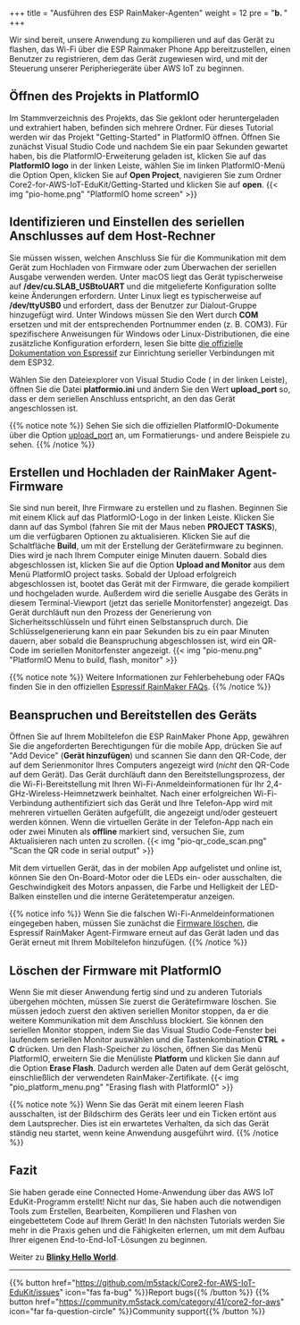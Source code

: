 +++
title = "Ausführen des ESP RainMaker-Agenten"
weight = 12
pre = "<b>b. </b>"
+++

Wir sind bereit, unsere Anwendung zu kompilieren und auf das Gerät zu flashen, das Wi-Fi über die ESP Rainmaker Phone App bereitzustellen, einen Benutzer zu registrieren, dem das Gerät zugewiesen wird, und mit der Steuerung unserer Peripheriegeräte über AWS IoT zu beginnen.

## Öffnen des Projekts in PlatformIO

Im Stammverzeichnis des Projekts, das Sie geklont oder heruntergeladen und extrahiert haben, befinden sich mehrere Ordner. Für dieses Tutorial werden wir das Projekt &quot;Getting-Started&quot; in PlatformIO öffnen. Öffnen Sie zunächst Visual Studio Code und nachdem Sie ein paar Sekunden gewartet haben, bis die PlatformIO-Erweiterung geladen ist, klicken Sie auf das **PlatformIO logo** in der linken Leiste, wählen Sie im linken PlatformIO-Menü die Option Open, klicken Sie auf **Open Project**, navigieren Sie zum Ordner Core2-for-AWS-IoT-EduKit/Getting-Started und klicken Sie auf **open**.
{{< img "pio-home.png" "PlatformIO home screen" >}}

## Identifizieren und Einstellen des seriellen Anschlusses auf dem Host-Rechner

Sie müssen wissen, welchen Anschluss Sie für die Kommunikation mit dem Gerät zum Hochladen von Firmware oder zum Überwachen der seriellen Ausgabe verwenden werden. Unter macOS liegt das Gerät typischerweise auf **/dev/cu.SLAB_USBtoUART** und die mitgelieferte Konfiguration sollte keine Änderungen erfordern. Unter Linux liegt es typischerweise auf **/dev/ttyUSB0** und erfordert, dass der Benutzer zur Dialout-Gruppe hinzugefügt wird. Unter Windows müssen Sie den Wert durch **COM** ersetzen und mit der entsprechenden Portnummer enden (z. B. COM3). Für spezifischere Anweisungen für Windows oder Linux-Distributionen, die eine zusätzliche Konfiguration erfordern, lesen Sie bitte [die offizielle Dokumentation von Espressif](https://docs.espressif.com/projects/esp-idf/en/latest/esp32/get-started/establish-serial-connection.html) zur Einrichtung serieller Verbindungen mit dem ESP32.

Wählen Sie den Dateiexplorer von Visual Studio Code (<i class="far fa-copy"></i> in der linken Leiste), öffnen Sie die Datei **platformio.ini** und ändern Sie den Wert **upload_port** so, dass er dem seriellen Anschluss entspricht, an den das Gerät angeschlossen ist.

{{% notice note %}}
Sehen Sie sich die offiziellen PlatformIO-Dokumente über die Option [upload\_port](https://docs.platformio.org/en/latest/projectconf/section_env_upload.html#upload-port) an, um Formatierungs- und andere Beispiele zu sehen.
{{% /notice %}}

## Erstellen und Hochladen der RainMaker Agent-Firmware

Sie sind nun bereit, Ihre Firmware zu erstellen und zu flashen. Beginnen Sie mit einem Klick auf das PlatformIO-Logo in der linken Leiste. Klicken Sie dann auf das Symbol (fahren Sie mit der Maus neben **PROJECT TASKS**), um die verfügbaren Optionen zu aktualisieren. Klicken Sie auf die Schaltfläche **Build**, um mit der Erstellung der Gerätefirmware zu beginnen. Dies wird je nach Ihrem Computer einige Minuten dauern. Sobald dies abgeschlossen ist, klicken Sie auf die Option **Upload and Monitor** aus dem Menü PlatformIO project tasks. Sobald der Upload erfolgreich abgeschlossen ist, bootet das Gerät mit der Firmware, die gerade kompiliert und hochgeladen wurde. Außerdem wird die serielle Ausgabe des Geräts in diesem Terminal-Viewport (jetzt das serielle Monitorfenster) angezeigt. Das Gerät durchläuft nun den Prozess der Generierung von Sicherheitsschlüsseln und führt einen Selbstanspruch durch. Die Schlüsselgenerierung kann ein paar Sekunden bis zu ein paar Minuten dauern, aber sobald die Beanspruchung abgeschlossen ist, wird ein QR-Code im seriellen Monitorfenster angezeigt.
{{< img "pio-menu.png" "PlatformIO Menu to build, flash, monitor" >}}

{{% notice note %}}
Weitere Informationen zur Fehlerbehebung oder FAQs finden Sie in den offiziellen [Espressif RainMaker FAQs](https://rainmaker.espressif.com/docs/faqs.html).
{{% /notice %}}

## Beanspruchen und Bereitstellen des Geräts
Öffnen Sie auf Ihrem Mobiltelefon die ESP RainMaker Phone App, gewähren Sie die angeforderten Berechtigungen für die mobile App, drücken Sie auf &quot;Add Device&quot; (**Gerät hinzufügen**) und scannen Sie dann den QR-Code, der auf dem Serienmonitor Ihres Computers angezeigt wird (_nicht_ den QR-Code auf dem Gerät). Das Gerät durchläuft dann den Bereitstellungsprozess, der die Wi-Fi-Bereitstellung mit Ihren Wi-Fi-Anmeldeinformationen für Ihr 2,4-GHz-Wireless-Heimnetzwerk beinhaltet. Nach einer erfolgreichen Wi-Fi-Verbindung authentifiziert sich das Gerät und Ihre Telefon-App wird mit mehreren virtuellen Geräten aufgefüllt, die angezeigt und/oder gesteuert werden können. Wenn die virtuellen Geräte in der Telefon-App nach ein oder zwei Minuten als **offline** markiert sind, versuchen Sie, zum Aktualisieren nach unten zu scrollen.
{{< img "pio-qr_code_scan.png" "Scan the QR code in serial output" >}}

Mit dem virtuellen Gerät, das in der mobilen App aufgelistet und online ist, können Sie den On-Board-Motor oder die LEDs ein- oder ausschalten, die Geschwindigkeit des Motors anpassen, die Farbe und Helligkeit der LED-Balken einstellen und die interne Gerätetemperatur anzeigen.

{{% notice info %}}
Wenn Sie die falschen Wi-Fi-Anmeldeinformationen eingegeben haben, müssen Sie zunächst die [Firmware löschen](/de/getting-started/run-rainmaker.html#löschen-der-firmware-mit-platformio), die Espressif RainMaker Agent-Firmware erneut auf das Gerät laden und das Gerät erneut mit Ihrem Mobiltelefon hinzufügen.
{{% /notice %}}

## Löschen der Firmware mit PlatformIO
Wenn Sie mit dieser Anwendung fertig sind und zu anderen Tutorials übergehen möchten, müssen Sie zuerst die Gerätefirmware löschen. Sie müssen jedoch zuerst den aktiven seriellen Monitor stoppen, da er die weitere Kommunikation mit dem Anschluss blockiert. Sie können den seriellen Monitor stoppen, indem Sie das Visual Studio Code-Fenster bei laufendem seriellen Monitor auswählen und die Tastenkombination **CTRL** + **C** drücken. Um den Flash-Speicher zu löschen, öffnen Sie das Menü PlatformIO, erweitern Sie die Menüliste **Platform** und klicken Sie dann auf die Option **Erase Flash**. Dadurch werden alle Daten auf dem Gerät gelöscht, einschließlich der verwendeten RainMaker-Zertifikate. 
{{< img "pio_platform_menu.png" "Erasing flash with PlatformIO" >}}

{{% notice note %}}
Wenn Sie das Gerät mit einem leeren Flash ausschalten, ist der Bildschirm des Geräts leer und ein Ticken ertönt aus dem Lautsprecher. Dies ist ein erwartetes Verhalten, da sich das Gerät ständig neu startet, wenn keine Anwendung ausgeführt wird.
{{% /notice %}}

## Fazit
Sie haben gerade eine Connected Home-Anwendung über das AWS IoT EduKit-Programm erstellt! Nicht nur das, Sie haben auch die notwendigen Tools zum Erstellen, Bearbeiten, Kompilieren und Flashen von eingebettetem Code auf Ihrem Gerät! In den nächsten Tutorials werden Sie mehr in die Praxis gehen und die Fähigkeiten erlernen, um mit dem Aufbau Ihrer eigenen End-to-End-IoT-Lösungen zu beginnen.


Weiter zu [**Blinky Hello World**](/de/blinky-hello-world.html).

---
{{% button href="https://github.com/m5stack/Core2-for-AWS-IoT-EduKit/issues" icon="fas fa-bug" %}}Report bugs{{% /button %}} {{% button href="https://community.m5stack.com/category/41/core2-for-aws" icon="far fa-question-circle" %}}Community support{{% /button %}}